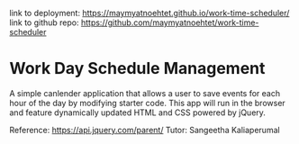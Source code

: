 

link to deployment: https://maymyatnoehtet.github.io/work-time-scheduler/
link to github repo: https://github.com/maymyatnoehtet/work-time-scheduler

# Work Day Schedule Management

A simple canlender application that allows a user to save events for each hour of the day by modifying starter code. This app will run in the browser and feature dynamically updated HTML and CSS powered by jQuery.


Reference:
https://api.jquery.com/parent/
Tutor: Sangeetha Kaliaperumal
